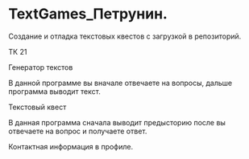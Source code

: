 # TextGames_Петрунин.
<p>Создание и отладка текстовых квестов с загрузкой в репозиторий.</p>
<p>ТК 21</p>
<p>Генератор текстов</p>
<p>В данной программе вы вначале отвечаете на вопросы, дальше программа выводит текст.</p>
<p>Текстовый квест</p>
<p>В данная программа сначала выводит предысторию после вы отвечаете на вопрос и получаете ответ.</p>
<p>Контактная информация в профиле.</p>
